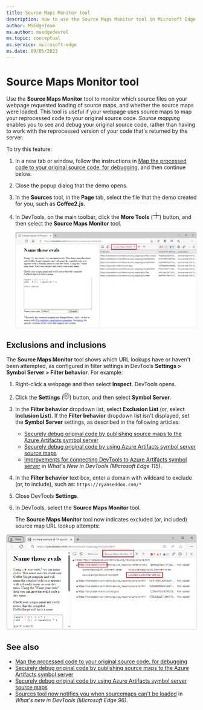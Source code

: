```yaml
---
title: Source Maps Monitor tool
description: How to use the Source Maps Monitor tool in Microsoft Edge DevTools.
author: MSEdgeTeam
ms.author: msedgedevrel
ms.topic: conceptual
ms.service: microsoft-edge
ms.date: 09/05/2023
---
```

# Source Maps Monitor tool

Use the **Source Maps Monitor** tool to monitor which source files on your webpage requested loading of source maps, and whether the source maps were loaded.  This tool is useful if your webpage uses source maps to map your reprocessed code to your original source code.  _Source mapping_ enables you to see and debug your original source code, rather than having to work with the reprocessed version of your code that's returned by the server.


To try this feature:

1. In a new tab or window, follow the instructions in [Map the processed code to your original source code, for debugging](../javascript/source-maps.md), and then continue below.

1. Close the popup dialog that the demo opens.

1. In the **Sources** tool, in the **Page** tab, select the file that the demo created for you, such as **Coffee2.js**.

1. In DevTools, on the main toolbar, click the **More Tools** (![More Tools icon](./source-maps-monitor-tool-images/more-tools-icon-light-theme.png)) button, and then select the **Source Maps Monitor** tool.

   ![The Source Maps Monitor tool](./source-maps-monitor-tool-images/source-maps-monitor-tool.png)


<!-- ====================================================================== -->
## Exclusions and inclusions

The **Source Maps Monitor** tool shows which URL lookups have or haven't been attempted, as configured in filter settings in DevTools **Settings > Symbol Server > Filter behavior**.  For example:

1. Right-click a webpage and then select **Inspect**.  DevTools opens.

1. Click the **Settings** (![Settings icon for DevTools](./source-maps-monitor-tool-images/settings-icon.png)) button, and then select **Symbol Server**.

1. In the **Filter behavior** dropdown list, select **Exclusion List** (or, select **Inclusion List**).  If the **Filter behavior** dropdown list isn't displayed, set the **Symbol Server** settings, as described in the following articles:

   * [Securely debug original code by publishing source maps to the Azure Artifacts symbol server](../javascript/publish-source-maps-to-azure.md)
   * [Securely debug original code by using Azure Artifacts symbol server source maps](../javascript/consume-source-maps-from-azure.md)
   * [Improvements for connecting DevTools to Azure Artifacts symbol server](../whats-new/2023/07/devtools-115.md#improvements-for-connecting-devtools-to-azure-artifacts-symbol-server) in _What's New in DevTools (Microsoft Edge 115)_.

1. In the **Filter behavior** text box, enter a domain with wildcard to exclude (or, to include), such as: `https://ryanseddon.com/*`

1. Close DevTools **Settings**.

1. In DevTools, select the **Source Maps Monitor** tool.

   The **Source Maps Monitor** tool now indicates excluded (or, included) source map URL lookup attempts:

![Source Maps Monitor tool indicates source map URL lookups attempted](./source-maps-monitor-tool-images/source-maps-monitor-exclusions.png)


<!-- ====================================================================== -->
## See also

* [Map the processed code to your original source code, for debugging](../javascript/source-maps.md)
* [Securely debug original code by publishing source maps to the Azure Artifacts symbol server](../javascript/publish-source-maps-to-azure.md)
* [Securely debug original code by using Azure Artifacts symbol server source maps](../javascript/consume-source-maps-from-azure.md)
* [Sources tool now notifies you when sourcemaps can't be loaded](../whats-new/2021/11/devtools.md#sources-tool-now-notifies-you-when-sourcemaps-cant-be-loaded) in _What's new in DevTools (Microsoft Edge 96)_.
